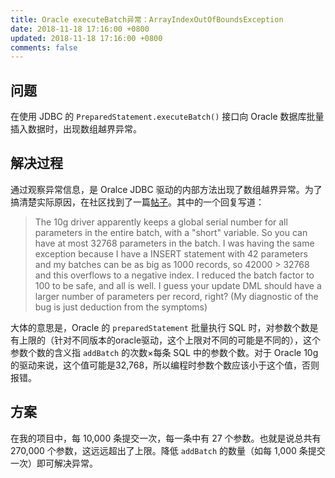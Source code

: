 ```yaml
---
title: Oracle executeBatch异常：ArrayIndexOutOfBoundsException
date: 2018-11-18 17:16:00 +0800
updated: 2018-11-18 17:16:00 +0800
comments: false
---
```

## 问题
在使用 JDBC 的 `PreparedStatement.executeBatch()` 接口向 Oracle 数据库批量插入数据时，出现数组越界异常。
## 解决过程
通过观察异常信息，是 Oralce JDBC 驱动的内部方法出现了数组越界异常。为了搞清楚实际原因，在社区找到了一篇[帖子](https://community.oracle.com/thread/599441)。其中的一个回复写道：
> The 10g driver apparently keeps a global serial number for all parameters in the entire batch, with a "short" variable. So you can have at most 32768 parameters in the batch. I was having the same exception because I have a INSERT statement with 42 parameters and my batches can be as big as 1000 records, so 42000 > 32768 and this overflows to a negative index. I reduced the batch factor to 100 to be safe, and all is well. I guess your update DML should have a larger number of parameters per record, right? (My diagnostic of the bug is just deduction from the symptoms)

大体的意思是，Oracle 的 `preparedStatement` 批量执行 SQL 时，对参数个数是有上限的（针对不同版本的oracle驱动，这个上限对不同的可能是不同的），这个参数个数的含义指 `addBatch` 的次数×每条 SQL 中的参数个数。对于 Oracle 10g 的驱动来说，这个值可能是32,768，所以编程时参数个数应该小于这个值，否则报错。

## 方案
在我的项目中，每 10,000 条提交一次，每一条中有 27 个参数。也就是说总共有 270,000 个参数，这远远超出了上限。降低 `addBatch` 的数量（如每 1,000 条提交一次）即可解决异常。